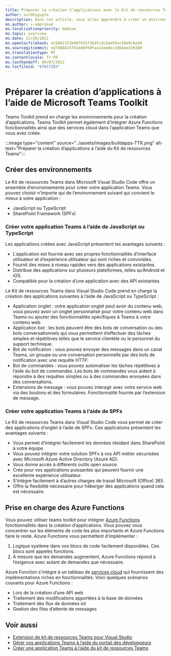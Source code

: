 ```yaml
---
title: Préparer la création d’applications avec le Kit de ressources Teams
author: surbhigupta
description: Dans cet article, vous allez apprendre à créer un environnement du Kit de ressources Teams et à gérer l’application dans le portail des développeurs
ms.author: v-amprasad
ms.localizationpriority: medium
ms.topic: overview
ms.date: 11/29/2021
ms.openlocfilehash: 4c6862322b007433f3bdfcdc5da93ec5069c6a36
ms.sourcegitcommit: ed7488415f814d0f60faa15ee8ec3d64ee336380
ms.translationtype: MT
ms.contentlocale: fr-FR
ms.lasthandoff: 09/07/2022
ms.locfileid: "67617203"
---
```

# <a name="prepare-to-build-apps-using-microsoft-teams-toolkit"></a>Préparer la création d’applications à l’aide de Microsoft Teams Toolkit

Teams Toolkit prend en charge les environnements pour la création d’applications. Teams Toolkit permet également d’intégrer Azure Functions fonctionnalités ainsi que des services cloud dans l’application Teams que vous avez créée.

:::image type="content" source="../assets/images/buildapps-TTK.png" alt-text="Préparer la création d’applications à l’aide du Kit de ressources Teams":::

## <a name="build-environments"></a>Créer des environnements

Le Kit de ressources Teams dans Microsoft Visual Studio Code offre un ensemble d’environnements pour créer votre application Teams. Vous pouvez choisir n’importe qui de l’environnement suivant qui convient le mieux à votre application :

* JavaScript ou TypeScript
* SharePoint Framework (SPFx)

### <a name="create-your-teams-app-using-javascript-or-typescript"></a>Créer votre application Teams à l’aide de JavaScript ou TypeScript

Les applications créées avec JavaScript présentent les avantages suivants :

* L’application est fournie avec ses propres fonctionnalités d’interface utilisateur et d’expérience utilisateur qui sont riches et conviviales.
* Fournit des mises à niveau rapides vers des applications existantes.
* Distribue des applications sur plusieurs plateformes, telles qu’Android et iOS.
* Compatible pour la création d’une application avec des API existantes.

Le Kit de ressources Teams dans Visual Studio Code prend en charge la création des applications suivantes à l’aide de JavaScript ou TypeScript :

* Application onglet : votre application onglet peut avoir du contenu web, vous pouvez avoir un onglet personnalisé pour votre contenu web dans Teams ou ajouter des fonctionnalités spécifiques à Teams à votre contenu web.
* Application bot : les bots peuvent être des bots de conversation ou des bots conversationnels qui vous permettent d’effectuer des tâches simples et répétitives telles que le service clientèle ou le personnel du support technique.
* Bot de notification : vous pouvez envoyer des messages dans un canal Teams, un groupe ou une conversation personnelle par des bots de notification avec une requête HTTP.
* Bot de commandes : vous pouvez automatiser les tâches répétitives à l’aide du bot de commandes. Les bots de commandes vous aident à répondre à des requêtes simples ou à des commandes envoyées dans des conversations.
* Extensions de message : vous pouvez interagir avec votre service web via des boutons et des formulaires. Fonctionnalité fournie par l’extension de message.

### <a name="create-your-teams-app-using-spfx"></a>Créer votre application Teams à l’aide de SPFx

Le Kit de ressources Teams dans Visual Studio Code vous permet de créer des applications d’onglet à l’aide de SPFx. Ces applications présentent les avantages suivants :

* Vous permet d’intégrer facilement les données résidant dans SharePoint à votre équipe.
* Vous pouvez intégrer votre solution SPFx à vos API métier sécurisées avec Microsoft Azure Active Directory (Azure AD).
* Vous donne accès à différents outils open source.
* Crée pour vos applications puissantes qui peuvent fournir une excellente expérience utilisateur.
* S’intègre facilement à d’autres charges de travail Microsoft (Office) 365.
* Offre la flexibilité nécessaire pour héberger des applications quand cela est nécessaire.

## <a name="support-for-azure-functions"></a>Prise en charge des Azure Functions

Vous pouvez utiliser teams toolkit pour intégrer [Azure Functions](/azure/azure-functions/functions-overview) fonctionnalités dans la création d’applications. Vous pouvez vous concentrer sur les éléments de code les plus importants et Azure Functions faire le reste.
Azure Functions vous permettent d’implémenter :

1. Logique système dans vos blocs de code facilement disponibles. Ces blocs sont appelés fonctions.
1. À mesure que les demandes augmentent, Azure Functions répond à l’exigence avec autant de demandes que nécessaire.

Azure Function s’intègre à un tableau de [services cloud](add-resource.md#types-of-cloud-resources) qui fournissent des implémentations riches en fonctionnalités. Voici quelques scénarios courants pour Azure Functions :

* Lors de la création d’une API web
* Traitement des modifications apportées à la base de données
* Traitement des flux de données iot
* Gestion des files d’attente de messages

## <a name="see-also"></a>Voir aussi

* [Extension de kit de ressources Teams pour Visual Studio](visual-studio-overview.md)
* [Gérer vos applications Teams à l’aide du portail des développeurs](../concepts/build-and-test/teams-developer-portal.md)
* [Créer une application Teams à l’aide du kit de ressources Teams](create-new-project.md)
